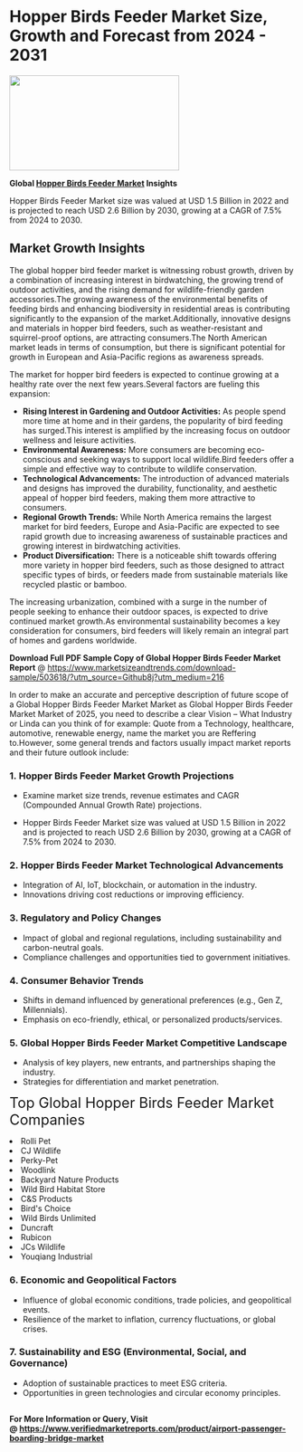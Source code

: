 <H1>Hopper Birds Feeder Market Size, Growth and Forecast from 2024 - 2031</H1><img class="aligncenter size-medium wp-image-584254" src="https://thirdeyenews.in/wp-content/uploads/2024/09/Global-Market-Research-300x168.jpeg" alt="" width="300" height="168" /><p><strong>Global&nbsp;<a href="https://www.marketsizeandtrends.com/download-sample/503618/?utm_source=Github8j?utm_medium=216">Hopper Birds Feeder Market</a> Insights</strong></p><p>Hopper Birds Feeder Market size was valued at USD 1.5 Billion in 2022 and is projected to reach USD 2.6 Billion by 2030, growing at a CAGR of 7.5% from 2024 to 2030.</p><p><h2>Market Growth Insights</h2> <p>The global hopper bird feeder market is witnessing robust growth, driven by a combination of increasing interest in birdwatching, the growing trend of outdoor activities, and the rising demand for wildlife-friendly garden accessories.The growing awareness of the environmental benefits of feeding birds and enhancing biodiversity in residential areas is contributing significantly to the expansion of the market.Additionally, innovative designs and materials in hopper bird feeders, such as weather-resistant and squirrel-proof options, are attracting consumers.The North American market leads in terms of consumption, but there is significant potential for growth in European and Asia-Pacific regions as awareness spreads.</p> <p>The market for hopper bird feeders is expected to continue growing at a healthy rate over the next few years.Several factors are fueling this expansion:</p> <ul> <li><strong>Rising Interest in Gardening and Outdoor Activities:</strong> As people spend more time at home and in their gardens, the popularity of bird feeding has surged.This interest is amplified by the increasing focus on outdoor wellness and leisure activities.</li> <li><strong>Environmental Awareness:</strong> More consumers are becoming eco-conscious and seeking ways to support local wildlife.Bird feeders offer a simple and effective way to contribute to wildlife conservation.</li> <li><strong>Technological Advancements:</strong> The introduction of advanced materials and designs has improved the durability, functionality, and aesthetic appeal of hopper bird feeders, making them more attractive to consumers.</li> <li><strong>Regional Growth Trends:</strong> While North America remains the largest market for bird feeders, Europe and Asia-Pacific are expected to see rapid growth due to increasing awareness of sustainable practices and growing interest in birdwatching activities.</li> <li><strong>Product Diversification:</strong> There is a noticeable shift towards offering more variety in hopper bird feeders, such as those designed to attract specific types of birds, or feeders made from sustainable materials like recycled plastic or bamboo.</li> </ul> <p>The increasing urbanization, combined with a surge in the number of people seeking to enhance their outdoor spaces, is expected to drive continued market growth.As environmental sustainability becomes a key consideration for consumers, bird feeders will likely remain an integral part of homes and gardens worldwide.</p> <p><span class=""><strong>Download Full PDF Sample Copy of Global Hopper Birds Feeder Market Report</strong> @ <a href="https://www.marketsizeandtrends.com/download-sample/503618/?utm_source=Github8j?utm_medium=216" target="_blank">https://www.marketsizeandtrends.com/download-sample/503618/?utm_source=Github8j?utm_medium=216</a></span></p><p>In order to make an accurate and perceptive description of future scope of a Global&nbsp;Hopper Birds Feeder Market Market as Global&nbsp;Hopper Birds Feeder Market Market of 2025, you need to describe a clear Vision &ndash; What Industry or Linda can you think of for example: Quote from a Technology, healthcare, automotive, renewable energy, name the market you are Reffering to.However, some general trends and factors usually impact market reports and their future outlook include:</p><h3>1.&nbsp;<strong>Hopper Birds Feeder Market Growth Projections</strong></h3><ul><li>Examine market size trends, revenue estimates and CAGR (Compounded Annual Growth Rate) projections.</li><li><p>Hopper Birds Feeder Market size was valued at USD 1.5 Billion in 2022 and is projected to reach USD 2.6 Billion by 2030, growing at a CAGR of 7.5% from 2024 to 2030.</p></li></ul><h3>2.&nbsp;<strong>Hopper Birds Feeder Market Technological Advancements</strong></h3><ul><li>Integration of AI, IoT, blockchain, or automation in the industry.</li><li>Innovations driving cost reductions or improving efficiency.</li></ul><h3>3.&nbsp;<strong>Regulatory and Policy Changes</strong></h3><ul><li>Impact of global and regional regulations, including sustainability and carbon-neutral goals.</li><li>Compliance challenges and opportunities tied to government initiatives.</li></ul><h3>4.&nbsp;<strong>Consumer Behavior Trends</strong></h3><ul><li>Shifts in demand influenced by generational preferences (e.g., Gen Z, Millennials).</li><li>Emphasis on eco-friendly, ethical, or personalized products/services.</li></ul><h3>5.&nbsp;<strong>Global Hopper Birds Feeder Market Competitive Landscape</strong></h3><ul><li>Analysis of key players, new entrants, and partnerships shaping the industry.</li><li>Strategies for differentiation and market penetration.</li></ul><p data-pm-slice="1 1 []"><span style="color: inherit; font-family: inherit; font-size: 25px;">Top Global Hopper Birds Feeder Market Companies</span></p><div class="" data-test-id=""><p><li>Rolli Pet</li><li> CJ Wildlife</li><li> Perky-Pet</li><li> Woodlink</li><li> Backyard Nature Products</li><li> Wild Bird Habitat Store</li><li> C&S Products</li><li> Bird's Choice</li><li> Wild Birds Unlimited</li><li> Duncraft</li><li> Rubicon</li><li> JCs Wildlife</li><li> Youqiang Industrial</li></p></div><h3>6.&nbsp;<strong>Economic and Geopolitical Factors</strong></h3><ul><li>Influence of global economic conditions, trade policies, and geopolitical events.</li><li>Resilience of the market to inflation, currency fluctuations, or global crises.</li></ul><h3>7.&nbsp;<strong>Sustainability and ESG (Environmental, Social, and Governance)</strong></h3><ul><li>Adoption of sustainable practices to meet ESG criteria.</li><li>Opportunities in green technologies and circular economy principles.</li></ul><h2><strong style="font-size: 14px;">For More Information or Query, Visit @&nbsp;</strong><a style="background-color: #ffffff; font-size: 14px;" href="https://www.marketsizeandtrends.com/report/hopper-birds-feeder-market/" target="_blank">https://www.verifiedmarketreports.com/product/airport-passenger-boarding-bridge-market</a></h2>